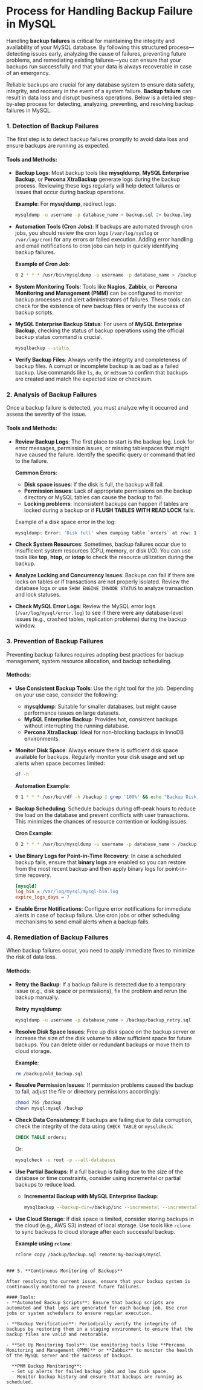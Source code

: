 
# **Process for Handling Backup Failure in MySQL**

Handling **backup failures** is critical for maintaining the integrity and availability of your MySQL database. By following this structured process—detecting issues early, analyzing the cause of failures, preventing future problems, and remediating existing failures—you can ensure that your backups run successfully and that your data is always recoverable in case of an emergency.

Reliable backups are crucial for any database system to ensure data safety, integrity, and recovery in the event of a system failure. **Backup failure** can result in data loss and disrupt business operations. Below is a detailed step-by-step process for detecting, analyzing, preventing, and resolving backup failures in MySQL.

### 1. **Detection of Backup Failures**

The first step is to detect backup failures promptly to avoid data loss and ensure backups are running as expected.

#### Tools and Methods:
- **Backup Logs**: Most backup tools like **mysqldump**, **MySQL Enterprise Backup**, or **Percona XtraBackup** generate logs during the backup process. Reviewing these logs regularly will help detect failures or issues that occur during backup operations.

  **Example**: 
  For **mysqldump**, redirect logs:
  ```bash
  mysqldump -u username -p database_name > backup.sql 2> backup.log
  ```

- **Automation Tools (Cron Jobs)**: If backups are automated through cron jobs, you should review the cron logs (`/var/log/syslog` or `/var/log/cron`) for any errors or failed execution. Adding error handling and email notifications to cron jobs can help in quickly identifying backup failures.

  **Example of Cron Job**:
  ```bash
  0 2 * * * /usr/bin/mysqldump -u username -p database_name > /backup/backup.sql 2>> /backup/backup_error.log
  ```

- **System Monitoring Tools**: Tools like **Nagios**, **Zabbix**, or **Percona Monitoring and Management (PMM)** can be configured to monitor backup processes and alert administrators of failures. These tools can check for the existence of new backup files or verify the success of backup scripts.

- **MySQL Enterprise Backup Status**: For users of **MySQL Enterprise Backup**, checking the status of backup operations using the official backup status command is crucial.
  ```bash
  mysqlbackup --status
  ```

- **Verify Backup Files**: Always verify the integrity and completeness of backup files. A corrupt or incomplete backup is as bad as a failed backup. Use commands like `ls`, `du`, or `md5sum` to confirm that backups are created and match the expected size or checksum.

### 2. **Analysis of Backup Failures**

Once a backup failure is detected, you must analyze why it occurred and assess the severity of the issue.

#### Tools and Methods:
- **Review Backup Logs**: The first place to start is the backup log. Look for error messages, permission issues, or missing tablespaces that might have caused the failure. Identify the specific query or command that led to the failure.

  **Common Errors**:
  - **Disk space issues**: If the disk is full, the backup will fail.
  - **Permission issues**: Lack of appropriate permissions on the backup directory or MySQL tables can cause the backup to fail.
  - **Locking problems**: Inconsistent backups can happen if tables are locked during a backup or if **FLUSH TABLES WITH READ LOCK** fails.
  
  Example of a disk space error in the log:
  ```bash
  mysqldump: Error: 'Disk full' when dumping table `orders` at row: 10000
  ```

- **Check System Resources**: Sometimes, backup failures occur due to insufficient system resources (CPU, memory, or disk I/O). You can use tools like **top**, **htop**, or **iotop** to check the resource utilization during the backup.

- **Analyze Locking and Concurrency Issues**: Backups can fail if there are locks on tables or if transactions are not properly isolated. Review the database logs or use `SHOW ENGINE INNODB STATUS` to analyze transaction and lock statuses.

- **Check MySQL Error Logs**: Review the MySQL error logs (`/var/log/mysql/error.log`) to see if there were any database-level issues (e.g., crashed tables, replication problems) during the backup window.

### 3. **Prevention of Backup Failures**

Preventing backup failures requires adopting best practices for backup management, system resource allocation, and backup scheduling.

#### Methods:
- **Use Consistent Backup Tools**: Use the right tool for the job. Depending on your use case, consider the following:
  - **mysqldump**: Suitable for smaller databases, but might cause performance issues on large datasets.
  - **MySQL Enterprise Backup**: Provides hot, consistent backups without interrupting the running database.
  - **Percona XtraBackup**: Ideal for non-blocking backups in InnoDB environments.

- **Monitor Disk Space**: Always ensure there is sufficient disk space available for backups. Regularly monitor your disk usage and set up alerts when space becomes limited:
  ```bash
  df -h
  ```

  **Automation Example**:
  ```bash
  0 1 * * * /usr/bin/df -h /backup | grep '100%' && echo "Backup Disk Full" | mail -s "Backup Failure" admin@example.com
  ```

- **Backup Scheduling**: Schedule backups during off-peak hours to reduce the load on the database and prevent conflicts with user transactions. This minimizes the chances of resource contention or locking issues.

  **Cron Example**:
  ```bash
  0 2 * * * /usr/bin/mysqldump -u username -p database_name > /backup/backup.sql
  ```

- **Use Binary Logs for Point-in-Time Recovery**: In case a scheduled backup fails, ensure that **binary logs** are enabled so you can restore from the most recent backup and then apply binary logs for point-in-time recovery.
  ```ini
  [mysqld]
  log_bin = /var/log/mysql/mysql-bin.log
  expire_logs_days = 7
  ```

- **Enable Error Notifications**: Configure error notifications for immediate alerts in case of backup failure. Use cron jobs or other scheduling mechanisms to send email alerts when a backup fails.

### 4. **Remediation of Backup Failures**

When backup failures occur, you need to apply immediate fixes to minimize the risk of data loss.

#### Methods:
- **Retry the Backup**: If a backup failure is detected due to a temporary issue (e.g., disk space or permissions), fix the problem and rerun the backup manually.

  **Retry mysqldump**:
  ```bash
  mysqldump -u username -p database_name > /backup/backup_retry.sql
  ```

- **Resolve Disk Space Issues**: Free up disk space on the backup server or increase the size of the disk volume to allow sufficient space for future backups. You can delete older or redundant backups or move them to cloud storage.

  **Example**:
  ```bash
  rm /backup/old_backup.sql
  ```

- **Resolve Permission Issues**: If permission problems caused the backup to fail, adjust the file or directory permissions accordingly:
  ```bash
  chmod 755 /backup
  chown mysql:mysql /backup
  ```

- **Check Data Consistency**: If backups are failing due to data corruption, check the integrity of the data using `CHECK TABLE` or `mysqlcheck`:
  ```sql
  CHECK TABLE orders;
  ```
  Or:
  ```bash
  mysqlcheck -u root -p --all-databases
  ```

- **Use Partial Backups**: If a full backup is failing due to the size of the database or time constraints, consider using incremental or partial backups to reduce load.
  - **Incremental Backup with MySQL Enterprise Backup**:
    ```bash
    mysqlbackup --backup-dir=/backup/inc --incremental --incremental-base=history:last_backup backup
    ```

- **Use Cloud Storage**: If disk space is limited, consider storing backups in the cloud (e.g., AWS S3) instead of local storage. Use tools like `rclone` to sync backups to cloud storage after each successful backup.

  **Example using `rclone`**:
  ```bash
  rclone copy /backup/backup.sql remote:my-backups/mysql
```

### 5. **Continuous Monitoring of Backups**

After resolving the current issue, ensure that your backup system is continuously monitored to prevent future failures.

#### Tools:
- **Automated Backup Scripts**: Ensure that backup scripts are automated and that logs are generated for each backup job. Use cron jobs or system schedulers to ensure regular execution.

- **Backup Verification**: Periodically verify the integrity of backups by restoring them in a staging environment to ensure that the backup files are valid and restorable.

- **Set Up Monitoring Tools**: Use monitoring tools like **Percona Monitoring and Management (PMM)** or **Zabbix** to monitor the health of the MySQL server and the success of backups.

  **PMM Backup Monitoring**:
  - Set up alerts for failed backup jobs and low disk space.
  - Monitor backup history and ensure that backups are running as scheduled.
